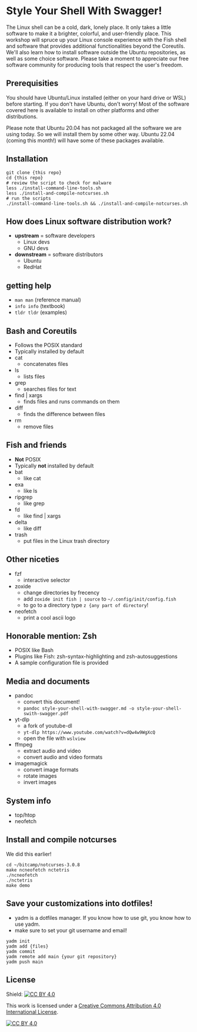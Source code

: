 # Style Your Shell With Swagger!

The Linux shell can be a cold, dark, lonely place. It only takes a little software to make it a brighter, colorful, and user-friendly place. This workshop will spruce up your Linux console experience with the Fish shell and software that provides additional functionalities beyond the Coreutils. We'll also learn how to install software outside the Ubuntu repositories, as well as some choice software. Please take a moment to appreciate our free software community for producing tools that respect the user's freedom.

## Prerequisities

You should have Ubuntu/Linux installed (either on your hard drive or WSL) before starting. If you don't have Ubuntu, don't worry! Most of the software covered here is available to install on other platforms and other distributions.

Please note that Ubuntu 20.04 has not packaged all the software we are using today. So we will install them by some other way. Ubuntu 22.04 (coming this month!) will have some of these packages available.

## Installation

```
git clone {this repo}
cd {this repo}
# review the script to check for malware
less ./install-command-line-tools.sh
less ./install-and-compile-notcurses.sh
# run the scripts
./install-command-line-tools.sh && ./install-and-compile-notcurses.sh
```

## How does Linux software distribution work?
- **upstream** = software developers
  - Linux devs
  - GNU devs
- **downstream** = software distributors
  - Ubuntu
  - RedHat

## getting help
- `man man` (reference manual)
- `info info` (textbook)
- `tldr tldr` (examples)

## Bash and Coreutils
- Follows the POSIX standard
- Typically installed by default
- cat
  - concatenates files
- ls
  - lists files
- grep
  - searches files for text
- find | xargs
  - finds files and runs commands on them
- diff
  - finds the difference between files
- rm
  - remove files

## Fish and friends
- **Not** POSIX
- Typically **not** installed by default
- bat
  - like cat
- exa
  - like ls
- ripgrep
  - like grep
- fd
  - like find | xargs
- delta
  - like diff
- trash
  - put files in the Linux trash directory

## Other niceties
- fzf
    - interactive selector
- zoxide
    - change directories by frecency
    - add `zoxide init fish | source` to `~/.config/init/config.fish`
    - to go to a directory type `z {any part of directory`!
- neofetch
    - print a cool ascii logo

## Honorable mention: Zsh
- POSIX like Bash
- Plugins like Fish: zsh-syntax-highlighting and zsh-autosuggestions
- A sample configuration file is provided

## Media and documents
- pandoc
    - convert this document!
    - `pandoc style-your-shell-with-swagger.md -o style-your-shell-swith-swagger.pdf`
- yt-dlp
    - a fork of youtube-dl
    - `yt-dlp https://www.youtube.com/watch?v=dQw4w9WgXcQ`
    - open the file with `wslview`
- ffmpeg
    - extract audio and video
    - convert audio and video formats
- imagemagick
    - convert image formats
    - rotate images
    - invert images

## System info
- top/htop
- neofetch

## Install and compile notcurses

We did this earlier!

```
cd ~/bitcamp/notcurses-3.0.8
make ncneofetch nctetris
./ncneofetch
./nctetris
make demo
```

## Save your customizations into dotfiles!
- yadm is a dotfiles manager. If you know how to use git, you know how to use yadm.
- make sure to set your git username and email!

```
yadm init
yadm add {files}
yadm commit
yadm remote add main {your git repository}
yadm push main
````

## License

Shield: [![CC BY 4.0][cc-by-shield]][cc-by]

This work is licensed under a
[Creative Commons Attribution 4.0 International License][cc-by].

[![CC BY 4.0][cc-by-image]][cc-by]

[cc-by]: http://creativecommons.org/licenses/by/4.0/
[cc-by-image]: https://i.creativecommons.org/l/by/4.0/88x31.png
[cc-by-shield]: https://img.shields.io/badge/License-CC%20BY%204.0-lightgrey.svg 
